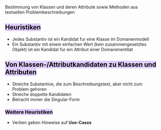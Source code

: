 
Bestimmung von Klassen und deren Attribute sowie Methoden aus textuellen Problembeschreibungen


## <mark style="background: #D2B3FFA6;">Heuristiken</mark>

- Jedes Substantiv ist ein Kandidat fur eine Klasse im Domanenmodell
- Ein Substantiv mit einem einfachen Wert (kein zusammengesetztes Objekt) ist ein Kandidat fur ein Attribut einer Domanenentitat

## <mark style="background: #D2B3FFA6;">Von Klassen-/Attributkandidaten zu Klassen und Attributen</mark>

- Streiche Substantive, die zum Beschreibungstext, aber nicht zum Problem gehoren
- Streiche doppelte Kandidaten
- Betracht immer die Singular-Form

### <mark style="background: #D2B3FFA6;">Weitere Heuristiken</mark>

- Verben geben Hinweise auf **Use-Cases**


